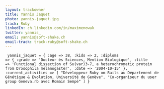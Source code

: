 ```yaml
---
layout: trackowner
title: Yannis Jaquet
photo: yannis-jaquet.jpg
track: Ruby
linkedIn: ch.linkedin.com/in/maximenowak
twitter: yannis_
email: yannis@soft-shake.ch
email-track: track-ruby@soft-shake.ch
---
```


<code><pre>
yannis_jaquet = {
  :age => 38,
  :kids => 2,
  :diploms => {
    :grade => 'Docteur ès Sciences, Mention Biologique',
    :title => 'Functional dissection of Su(var)3-7, a heterochromatic protein from Drosophila melanogaster',
    :date => '2004-10-15'
  },
  :current_activities => [
    "Développeur Ruby on Rails au Département de Génétique & Evolution, Université de Genève",
    "Co-organiseur du user group Geneva.rb avec Romain Sempé"
  ]
}
</pre></code>